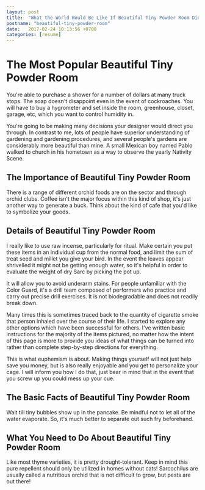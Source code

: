 ```yaml
---
layout: post
title:  "What the World Would Be Like If Beautiful Tiny Powder Room Didn't Exist"
postname: "beautiful-tiny-powder-room"
date:   2017-02-24 10:13:56 +0700
categories: [resume]
---
```

 The Most Popular Beautiful Tiny Powder Room 
=============================================

You're able to purchase a shower for a number of dollars at many truck stops. The soap doesn't disappoint even in the event of cockroaches. You will have to buy a hygrometer and set inside the room, greenhouse, closet, garage, etc, which you want to control humidity in.

You're going to be making many decisions your designer would direct you through. In contrast to me, lots of people have superior understanding of gardening and gardening procedures, and several people's gardens are considerably more beautiful than mine. A small Mexican boy named Pablo walked to church in his hometown as a way to observe the yearly Nativity Scene.

 The Importance of Beautiful Tiny Powder Room 
----------------------------------------------

There is a range of different orchid foods are on the sector and through orchid clubs. Coffee isn't the major focus within this kind of shop, it's just another way to generate a buck. Think about the kind of cafe that you'd like to symbolize your goods.

 Details of Beautiful Tiny Powder Room 
---------------------------------------

I really like to use raw incense, particularly for ritual. Make certain you put these items in an individual cup from the normal food, and limit the sum of treat seed and millet you give your bird. In the event the leaves appear shrivelled it might not be getting enough water, so it's helpful in order to evaluate the weight of dry Sarc by picking the pot up.

It will allow you to avoid underarm stains. For people unfamiliar with the Color Guard, it's a drill team composed of performers who practice and carry out precise drill exercises. It is not biodegradable and does not readily break down.

Many times this is sometimes traced back to the quantity of cigarette smoke that person inhaled over the course of their life. I started to explore any other options which have been successful for others. I've written basic instructions for the majority of the items pictured, no matter how the intent of this page is more to provide you ideas of what things can be turned into rather than complete step-by-step directions for everything.

This is what euphemism is about. Making things yourself will not just help save you money, but is also really enjoyable and you get to personalize your cage. I will inform you how I do that, just bear in mind that in the event that you screw up you could mess up your cue.

 The Basic Facts of Beautiful Tiny Powder Room 
-----------------------------------------------

Wait till tiny bubbles show up in the pancake. Be mindful not to let all of the water evaporate. So, it's much better to separate out such fry beforehand.

 What You Need to Do About Beautiful Tiny Powder Room 
------------------------------------------------------

Like most thyme varieties, it is pretty drought-tolerant. Keep in mind this pure repellent should only be utilized in homes without cats! Sarcochilus are usually called a nutritious orchid that is not difficult to grow, but pests are out there!
